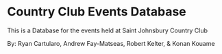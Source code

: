 # Country Club Events Database
This is a Database for the events held at Saint Johnsbury Country Club

By: Ryan Cartularo, Andrew Fay-Matseas, Robert Kelter, & Konan Kouame
